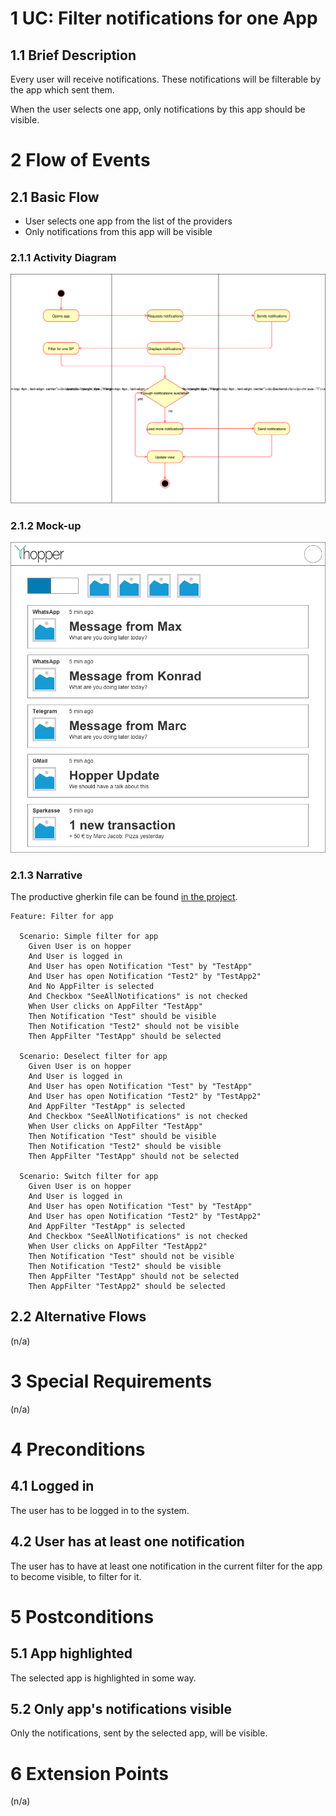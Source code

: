 # 1 UC: Filter notifications for one App

## 1.1 Brief Description
Every user will receive notifications. These notifications will be filterable by the app which sent them.

When the user selects one app, only notifications by this app should be visible.

# 2 Flow of Events
## 2.1 Basic Flow
- User selects one app from the list of the providers
- Only notifications from this app will be visible

### 2.1.1 Activity Diagram
![Organization Application Activity Diagram](./img/uc-filter-for-app-flow.svg)

### 2.1.2 Mock-up
![Mockup](./mockups/hopper_main.png)

### 2.1.3 Narrative
The productive gherkin file can be found [in the project](./../frontend/test/filter_for_sp.feature).
```gherkin 
Feature: Filter for app

  Scenario: Simple filter for app
    Given User is on hopper
    And User is logged in
    And User has open Notification "Test" by "TestApp"
    And User has open Notification "Test2" by "TestApp2"
    And No AppFilter is selected
    And Checkbox "SeeAllNotifications" is not checked
    When User clicks on AppFilter "TestApp"
    Then Notification "Test" should be visible
    Then Notification "Test2" should not be visible
    Then AppFilter "TestApp" should be selected

  Scenario: Deselect filter for app
    Given User is on hopper
    And User is logged in
    And User has open Notification "Test" by "TestApp"
    And User has open Notification "Test2" by "TestApp2"
    And AppFilter "TestApp" is selected
    And Checkbox "SeeAllNotifications" is not checked
    When User clicks on AppFilter "TestApp"
    Then Notification "Test" should be visible
    Then Notification "Test2" should be visible
    Then AppFilter "TestApp" should not be selected

  Scenario: Switch filter for app
    Given User is on hopper
    And User is logged in
    And User has open Notification "Test" by "TestApp"
    And User has open Notification "Test2" by "TestApp2"
    And AppFilter "TestApp" is selected
    And Checkbox "SeeAllNotifications" is not checked
    When User clicks on AppFilter "TestApp2"
    Then Notification "Test" should not be visible
    Then Notification "Test2" should be visible
    Then AppFilter "TestApp" should not be selected
    Then AppFilter "TestApp2" should be selected
```

## 2.2 Alternative Flows
(n/a)

# 3 Special Requirements
(n/a)

# 4 Preconditions
## 4.1 Logged in
The user has to be logged in to the system.
## 4.2 User has at least one notification
The user has to have at least one notification in the current filter for the app to become visible, to filter for it.

# 5 Postconditions
## 5.1 App highlighted
The selected app is highlighted in some way.
## 5.2 Only app's notifications visible
Only the notifications, sent by the selected app, will be visible.
 
# 6 Extension Points
(n/a)
